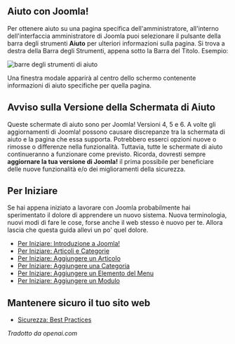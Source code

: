 <!-- Filename: Help5.x:Start_Here / Display title: Inizia Qui -->

## Aiuto con Joomla!

Per ottenere aiuto su una pagina specifica dell'amministratore, all'interno dell'interfaccia amministratore di Joomla puoi selezionare il pulsante della barra degli strumenti **Aiuto** per ulteriori informazioni sulla pagina. Si trova a destra della Barra degli Strumenti, appena sotto la Barra del Titolo. Esempio:

![barre degli strumenti di aiuto](../../../it/images/help-screens/start-here-top-bars.png)

Una finestra modale apparirà al centro dello schermo contenente informazioni di aiuto specifiche per quella pagina.

## Avviso sulla Versione della Schermata di Aiuto

Queste schermate di aiuto sono per Joomla! Versioni 4, 5 e 6. A volte gli aggiornamenti di Joomla! 
possono causare discrepanze tra la schermata di aiuto e la pagina che essa supporta. Potrebbero 
esserci opzioni nuove o rimosse o differenze nella funzionalità. Tuttavia, tutte le schermate di aiuto 
continueranno a funzionare come previsto. Ricorda, dovresti sempre **aggiornare la tua versione di Joomla!** 
il prima possibile per beneficiare delle nuove funzionalità e/o dei miglioramenti della sicurezza.

## Per Iniziare

Se hai appena iniziato a lavorare con Joomla probabilmente hai
sperimentato il dolore di apprendere un nuovo sistema. Nuova terminologia, nuovi
modi di fare le cose, forse anche il web stesso è nuovo per te.
Allora lascia che questa guida allevi un po' quel dolore.

- [Per Iniziare: Introduzione a Joomla!](jdocmanual?article=user/getting-started/introduction-to-joomla)
- [Per Iniziare: Articoli e Categorie](jdocmanual?article=user/getting-started/articles-and-categories)
- [Per Iniziare: Aggiungere un Articolo](jdocmanual?article=user/getting-started/adding-an-article)
- [Per Iniziare: Aggiungere una Categoria](jdocmanual?article=user/getting-started/adding-a-category)
- [Per Iniziare: Aggiungere un Elemento del Menu](jdocmanual?article=user/getting-started/adding-a-menu-item)
- [Per Iniziare: Aggiungere un Modulo](jdocmanual?article=user/getting-started/adding-a-module)

## Mantenere sicuro il tuo sito web

- [Sicurezza: Best Practices](jdocmanual?article=user/security/best-practices)

*Tradotto da openai.com*


